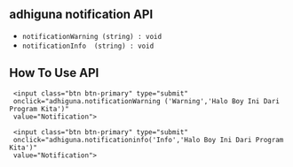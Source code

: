 ## adhiguna notification API ##

- `notificationWarning (string) : void`
- `notificationInfo  (string) : void`

## How To Use API ##
```
 <input class="btn btn-primary" type="submit"
 onclick="adhiguna.notificationWarning ('Warning','Halo Boy Ini Dari Program Kita')"
 value="Notification">
 
 <input class="btn btn-primary" type="submit"
 onclick="adhiguna.notificationinfo('Info','Halo Boy Ini Dari Program Kita')"
 value="Notification">
```
